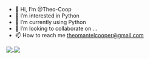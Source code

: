 - 👋 Hi, I’m @Theo-Coop
- 👀 I’m interested in Python
- 🌱 I’m currently using Python
- 💞️ I’m looking to collaborate on ...
- 📫 How to reach me theomantelcooper@gmail.com

<!---
Theo-Coop/Theo-Coop is a ✨ special ✨ repository because its `README.md` (this file) appears on your GitHub profile.
You can click the Preview link to take a look at your changes.
--->
<a href="https://github.com/Theo-Coop/github-readme-stats">
  <img align="center" src="https://github-readme-stats.vercel.app/api?username=Theo-Coop&show_icons=true&theme=gotham" />
</a>
<a href="https://github.com/Theo-Coop/convoychat">
  <img align="center" src="https://github-readme-stats.vercel.app/api/top-langs/?username=Theo-Coop&show_icons=true&theme=gotham&layout=compact" />
</a>
